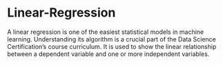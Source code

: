 # Linear-Regression
A linear regression is one of the easiest statistical models in machine learning. Understanding its algorithm is a crucial part of the Data Science Certification’s course curriculum. It is used to show the linear relationship between a dependent variable and one or more independent variables.
